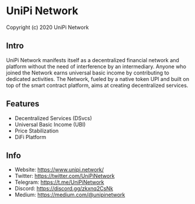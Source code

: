 UniPi Network
====================
Copyright (c) 2020 UniPi Network

Intro
---------------------
UniPi Network manifests itself as a decentralized financial network and platform without the need of interference by an intermediary. Anyone who joined the Network earns universal basic income by contributing to dedicated activities. The Network, fueled by a native token UPI and built on top of the smart contract platform, aims at creating decentralized services.

Features
---------------------
- Decentralized Services (DSvcs)
- Universal Basic Income (UBI)
- Price Stabilization
- DiFi Platform

Info
---------------------
- Website: https://www.unipi.network/
- Twitter: https://twitter.com/UniPiNetwork
- Telegram: https://t.me/UniPiNetwork
- Discord: https://discord.gg/zkxnq2CsNk
- Medium: https://medium.com/@unipinetwork
